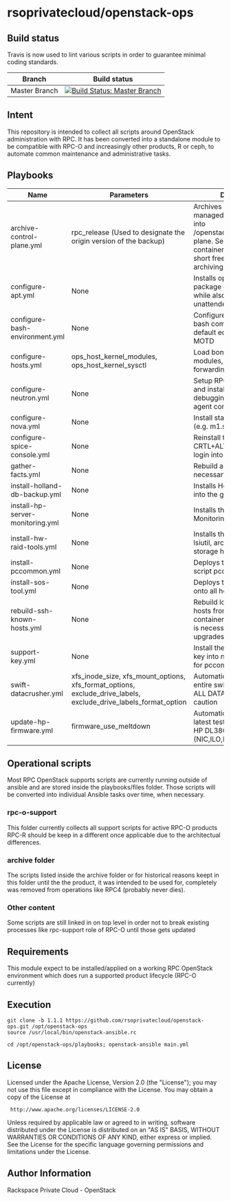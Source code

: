 rsoprivatecloud/openstack-ops
=============================

Build status
------------

Travis is now used to lint various scripts in order to guarantee minimal coding standards.

| Branch             | Build status     |
|--------------------|------------------|
| Master Branch | [![Build Status: Master Branch](https://travis-ci.org/rsoprivatecloud/openstack-ops.svg?branch=master)](https://travis-ci.org/rsoprivatecloud/openstack-ops) |


Intent
------

This repository is intended to collect all scripts around OpenStack administration with RPC.
It has been converted into a standalone module to be compatible with RPC-O and increasingly
other products, R or ceph, to automate common maintenance and administrative tasks.


Playbooks
---------

| Name                      | Parameters       |  Description                  |
|---------------------------|------------------|-------------------------------|
| archive-control-plane.yml | rpc_release (Used to designate the origin version of the backup) | Archives running OSA managed LXC containers into /openstack/backup/control-plane. Services inside containers will experiences short freeze during archiving |
| configure-apt.yml | None | Installs openstack-ops APT package dependencies while also turning off unattended APT upgrades |
| configure-bash-environment.yml | None | Configures openstack cli bash completion, set vim as default editor and maintain MOTD |
| configure-hosts.yml | ops_host_kernel_modules, ops_host_kernel_sysctl | Load bonding and 8021q modules, enabled IP forwarding |
| configure-neutron.yml | None | Setup RPC security group and install neutron debugging tools inside agent container |
| configure-nova.yml | None | Install standard nova flavor (e.g. m1.small) |
| configure-spice-console.yml | None | Reinstall the missing CRTL+ALT+DEL Button to login into Windows guests |
| gather-facts.yml | None | Rebuild ansible facts when necessary |
| install-holland-db-backup.yml| None | Installs Holland DB backup into the galera container |
| install-hp-server-monitoring.yml | None | Installs the HP Server Monitoring Tools |
| install-hw-raid-tools.yml | None | Installs the famous  megacli, lsiutil, arcconf tools onto all storage hosts |
| install-pccommon.yml | None | Deploys the post install QC script pccommon |
| install-sos-tool.yml | None | Deploys the RPC sos tool onto all hosts |
| rebuild-ssh-known-hosts.yml | None | Rebuild local SSH known hosts from current installed containers and hosts which is necessary post leapfrog upgrades |
| support-key.yml | None | Install the RPC support SSH key into nova which is used for pccommon |
| swift-datacrusher.yml | xfs_inode_size, xfs_mount_options, xfs_format_options, exclude_drive_labels, exclude_drive_labels_format_option | Automatically reformat a entire swift cluster (WIPE ALL DATA). Use only with caution |
| update-hp-firmware.yml | firmware_use_meltdown | Automatically install the latest tested firmware for HP DL380 G9 server (NIC,ILO,RAID,BIOS) |

Operational scripts
-------------------

Most RPC OpenStack supports scripts are currently running outside of ansible and are stored
inside the playbooks/files folder.
Those scripts will be converted into individual Ansible tasks over time, when necessary.

### rpc-o-support

This folder currently collects all support scripts for active RPC-O products
RPC-R should be keep in a different once applicable due to the architectual differences.

### archive folder

The scripts listed inside the archive folder or for historical reasons keept in this folder until the
the product, it was intended to be used for, completely was removed from operations like RPC4 (probably never dies).


### Other content

Some scripts are still linked in on top level in order not to break existing processes
like rpc-support role of RPC-O until those gets updated



Requirements
------------

This module expect to be installed/applied on a working RPC OpenStack environment which does run a
supported product lifecycle (RPC-O currently)


Execution
----------------

    git clone -b 1.1.1 https://github.com/rsoprivatecloud/openstack-ops.git /opt/openstack-ops
    source /usr/local/bin/openstack-ansible.rc

    cd /opt/openstack-ops/playbooks; openstack-ansible main.yml


License
-------

Licensed under the Apache License, Version 2.0 (the "License");
you may not use this file except in compliance with the License.
You may obtain a copy of the License at

     http://www.apache.org/licenses/LICENSE-2.0

Unless required by applicable law or agreed to in writing, software
distributed under the License is distributed on an "AS IS" BASIS,
WITHOUT WARRANTIES OR CONDITIONS OF ANY KIND, either express or implied.
See the License for the specific language governing permissions and
limitations under the License.

Author Information
------------------

Rackspace Private Cloud - OpenStack
